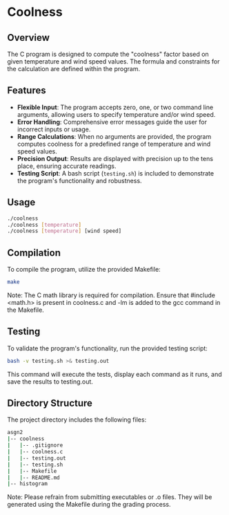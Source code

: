 # Coolness

## Overview

The C program is designed to compute the "coolness" factor based on given temperature and wind speed values. The formula and constraints for the calculation are defined within the program.

## Features

- **Flexible Input**: The program accepts zero, one, or two command line arguments, allowing users to specify temperature and/or wind speed.
- **Error Handling**: Comprehensive error messages guide the user for incorrect inputs or usage.
- **Range Calculations**: When no arguments are provided, the program computes coolness for a predefined range of temperature and wind speed values.
- **Precision Output**: Results are displayed with precision up to the tens place, ensuring accurate readings.
- **Testing Script**: A bash script (`testing.sh`) is included to demonstrate the program's functionality and robustness.

## Usage

```bash
./coolness               
./coolness [temperature] 
./coolness [temperature] [wind speed]
```

## Compilation

To compile the program, utilize the provided Makefile:

```bash
make
```

Note: The C math library is required for compilation. Ensure that #include <math.h> is present in coolness.c and -lm is added to the gcc command in the Makefile.

## Testing
To validate the program's functionality, run the provided testing script:

```bash
bash -v testing.sh >& testing.out
```

This command will execute the tests, display each command as it runs, and save the results to testing.out.

## Directory Structure
The project directory includes the following files:
```bash
asgn2
|-- coolness
|   |-- .gitignore
|   |-- coolness.c
|   |-- testing.out
|   |-- testing.sh
|   |-- Makefile
|   |-- README.md
|-- histogram
```

Note: Please refrain from submitting executables or .o files. They will be generated using the Makefile during the grading process.
